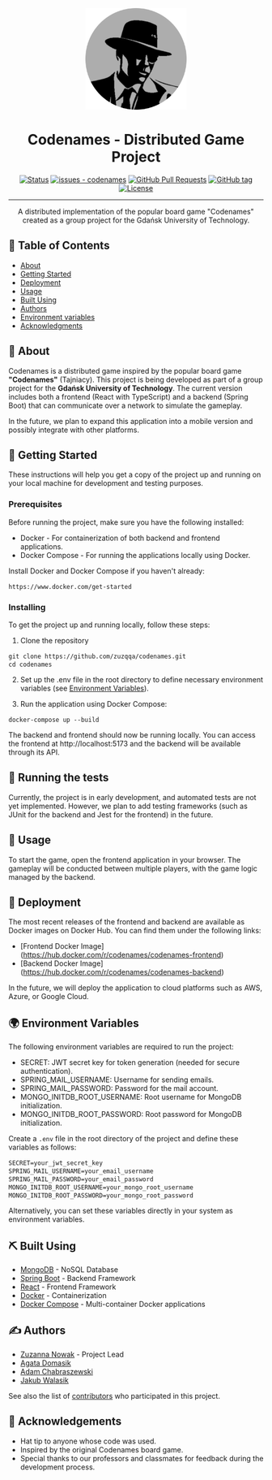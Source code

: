 <p align="center">
  <a href="" rel="noopener">
 <img width=200px height=200px src="./codenames-frontend/src/assets/images/logo.png" alt="Project logo"></a>
</p>

<h1 align="center">Codenames - Distributed Game Project</h1>

<div align="center">

[![Status](https://img.shields.io/badge/status-active-success.svg)]()
[![issues - codenames](https://img.shields.io/github/issues/zuzqqa/codenames)](https://github.com/zuzqqa/codenames/issues)
[![GitHub Pull Requests](https://img.shields.io/github/issues-pr/zuzqqa/codenames.svg)](https://github.com/zuzqqa/codenames/pulls)
[![GitHub tag](https://img.shields.io/github/tag/zuzqqa/codenames?include_prereleases=&sort=semver&color=green)](https://github.com/zuzqqa/codenames/releases/)
[![License](https://img.shields.io/badge/License-MIT-green)](https://github.com/zuzqqa/codenames/blob/main/LICENSE)

</div>

---

<p align="center"> A distributed implementation of the popular board game "Codenames" created as a group project for the Gdańsk University of Technology. 
    <br> 
</p>

## 📝 Table of Contents

- [About](#about)
- [Getting Started](#getting_started)
- [Deployment](#deployment)
- [Usage](#usage)
- [Built Using](#built_using)
- [Authors](#authors)
- [Environment variables](#environment_variables)
- [Acknowledgments](#acknowledgement)

## 🧐 About <a name = "about"></a>

Codenames is a distributed game inspired by the popular board game **"Codenames"** (Tajniacy). This project is being developed as part of a group project for the **Gdańsk University of Technology**. The current version includes both a frontend (React with TypeScript) and a backend (Spring Boot) that can communicate over a network to simulate the gameplay.

In the future, we plan to expand this application into a mobile version and possibly integrate with other platforms.

## 🏁 Getting Started <a name = "getting_started"></a>

These instructions will help you get a copy of the project up and running on your local machine for development and testing purposes.

### Prerequisites

Before running the project, make sure you have the following installed:
* Docker - For containerization of both backend and frontend applications.
* Docker Compose - For running the applications locally using Docker.

Install Docker and Docker Compose if you haven't already:

```
https://www.docker.com/get-started
```

### Installing

To get the project up and running locally, follow these steps:

1. Clone the repository

```
git clone https://github.com/zuzqqa/codenames.git
cd codenames
```

2. Set up the .env file in the root directory to define necessary environment variables (see [Environment Variables](#-environment-variables)).

3. Run the application using Docker Compose:

```
docker-compose up --build
```

The backend and frontend should now be running locally. You can access the frontend at http://localhost:5173 and the backend will be available through its API.

## 🔧 Running the tests <a name = "tests"></a>

Currently, the project is in early development, and automated tests are not yet implemented. However, we plan to add testing frameworks (such as JUnit for the backend and Jest for the frontend) in the future.

## 🎈 Usage <a name="usage"></a>

To start the game, open the frontend application in your browser. The gameplay will be conducted between multiple players, with the game logic managed by the backend.

## 🚀 Deployment <a name = "deployment"></a>

The most recent releases of the frontend and backend are available as Docker images on Docker Hub. You can find them under the following links:

* [Frontend Docker Image] (https://hub.docker.com/r/codenames/codenames-frontend)
* [Backend Docker Image] (https://hub.docker.com/r/codenames/codenames-backend)

In the future, we will deploy the application to cloud platforms such as AWS, Azure, or Google Cloud.

## 🌍 Environment Variables <a name = "environment_variables"></a>

The following environment variables are required to run the project:

* SECRET: JWT secret key for token generation (needed for secure authentication).
* SPRING_MAIL_USERNAME: Username for sending emails.
* SPRING_MAIL_PASSWORD: Password for the mail account.
* MONGO_INITDB_ROOT_USERNAME: Root username for MongoDB initialization.
* MONGO_INITDB_ROOT_PASSWORD: Root password for MongoDB initialization.

Create a `.env` file in the root directory of the project and define these variables as follows:

```
SECRET=your_jwt_secret_key
SPRING_MAIL_USERNAME=your_email_username
SPRING_MAIL_PASSWORD=your_email_password
MONGO_INITDB_ROOT_USERNAME=your_mongo_root_username
MONGO_INITDB_ROOT_PASSWORD=your_mongo_root_password
```

Alternatively, you can set these variables directly in your system as environment variables.

## ⛏️ Built Using <a name = "built_using"></a>

* [MongoDB](https://www.mongodb.com/) - NoSQL Database
* [Spring Boot](https://spring.io/projects/spring-boot) - Backend Framework
* [React](https://react.dev/) - Frontend Framework
* [Docker](https://www.docker.com/) - Containerization
* [Docker Compose](https://docs.docker.com/compose/) - Multi-container Docker applications

## ✍️ Authors <a name = "authors"></a>

* [Zuzanna Nowak](https://github.com/zuzqqa) - Project Lead
* [Agata Domasik](https://github.com/agatadomasik)
* [Adam Chabraszewski](https://github.com/achabrasz)
* [Jakub Walasik](https://github.com/jwalasik3)

See also the list of [contributors](https://github.com/zuzqqa/codenames/contributors) who participated in this project.

## 🎉 Acknowledgements <a name = "acknowledgement"></a>

- Hat tip to anyone whose code was used.
- Inspired by the original Codenames board game.
- Special thanks to our professors and classmates for feedback during the development process.
